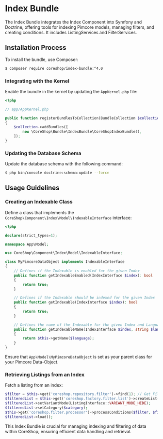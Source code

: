 # Index Bundle

The Index Bundle integrates the Index Component into Symfony and Doctrine, offering tools for indexing Pimcore models, managing filters, and creating conditions. It includes ListingServices and FilterServices.

## Installation Process

To install the bundle, use Composer:

```bash
$ composer require coreshop/index-bundle:^4.0
```

### Integrating with the Kernel

Enable the bundle in the kernel by updating the `AppKernel.php` file:

```php
<?php

// app/AppKernel.php

public function registerBundlesToCollection(BundleCollection $collection)
{
    $collection->addBundles([
        new \CoreShop\Bundle\IndexBundle\CoreShopIndexBundle(),
    ]);
}
```

### Updating the Database Schema

Update the database schema with the following command:

```bash
$ php bin/console doctrine:schema:update --force
```

## Usage Guidelines

### Creating an Indexable Class

Define a class that implements the `CoreShop\Component\Index\Model\IndexableInterface` interface:

```php
<?php

declare(strict_types=1);

namespace App\Model;

use CoreShop\Component\Index\Model\IndexableInterface;

class MyPimcoreDataObject implements IndexableInterface
{
    // Defines if the Indexable is enabled for the given Index
    public function getIndexableEnabled(IndexInterface $index): bool 
    {
        return true;
    }

    // Defines if the Indexable should be indexed for the given Index
    public function getIndexable(IndexInterface $index): bool 
    {
        return true;
    }

    // Defines the name of the Indexable for the given Index and Language
    public function getIndexableName(IndexInterface $index, string $language): ?string 
    {
        return $this->getName($language);
    }
}
```

Ensure that `App\Model\MyPimcoreDataObject` is set as your parent class for your Pimcore Data-Object.

### Retrieving Listings from an Index

Fetch a listing from an index:

```php
$filter = $this->get('coreshop.repository.filter')->find(1); // Get Filter by ID 1
$filteredList = $this->get('coreshop.factory.filter.list')->createList($filter, $request->request);
$filteredList->setVariantMode(ListingInterface::VARIANT_MODE_HIDE);
$filteredList->setCategory($category);
$this->get('coreshop.filter.processor')->processConditions($filter, $filteredList, $request->query);
$filteredList->load();
```

This Index Bundle is crucial for managing indexing and filtering of data within CoreShop, ensuring efficient data handling and retrieval.
